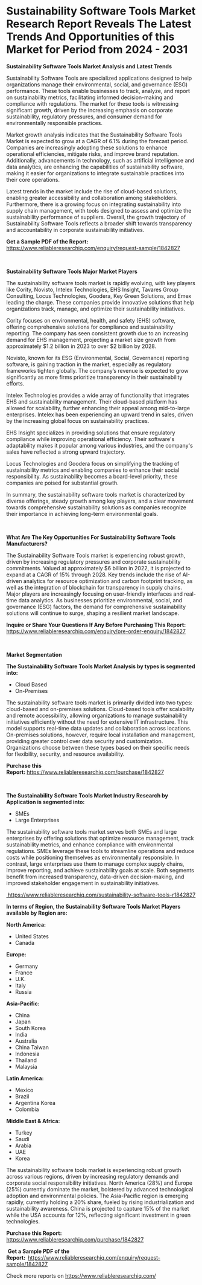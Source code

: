 <p><h1>Sustainability Software Tools Market Research Report Reveals The Latest Trends And Opportunities of this Market for Period from 2024 - 2031</h1></p><p><strong>Sustainability Software Tools Market Analysis and Latest Trends</strong></p>
<p><p>Sustainability Software Tools are specialized applications designed to help organizations manage their environmental, social, and governance (ESG) performance. These tools enable businesses to track, analyze, and report on sustainability metrics, facilitating informed decision-making and compliance with regulations. The market for these tools is witnessing significant growth, driven by the increasing emphasis on corporate sustainability, regulatory pressures, and consumer demand for environmentally responsible practices.</p><p>Market growth analysis indicates that the Sustainability Software Tools Market is expected to grow at a CAGR of 6.1% during the forecast period. Companies are increasingly adopting these solutions to enhance operational efficiencies, mitigate risks, and improve brand reputation. Additionally, advancements in technology, such as artificial intelligence and data analytics, are enhancing the capabilities of sustainability software, making it easier for organizations to integrate sustainable practices into their core operations.</p><p>Latest trends in the market include the rise of cloud-based solutions, enabling greater accessibility and collaboration among stakeholders. Furthermore, there is a growing focus on integrating sustainability into supply chain management, with tools designed to assess and optimize the sustainability performance of suppliers. Overall, the growth trajectory of Sustainability Software Tools reflects a broader shift towards transparency and accountability in corporate sustainability initiatives.</p></p>
<p><strong>Get a Sample PDF of the Report:&nbsp;</strong> <a href="https://www.reliableresearchiq.com/enquiry/request-sample/1842827?utm_campaign=1082&utm_medium=2&utm_source=Github&utm_content=ia&utm_term=01012025&utm_id=sustainability-software-tools">https://www.reliableresearchiq.com/enquiry/request-sample/1842827</a></p>
<p>&nbsp;</p>
<p><strong>Sustainability Software Tools Major Market Players</strong></p>
<p><p>The sustainability software tools market is rapidly evolving, with key players like Cority, Novisto, Intelex Technologies, EHS Insight, Tavares Group Consulting, Locus Technologies, Goodera, Key Green Solutions, and Emex leading the charge. These companies provide innovative solutions that help organizations track, manage, and optimize their sustainability initiatives.</p><p>Cority focuses on environmental, health, and safety (EHS) software, offering comprehensive solutions for compliance and sustainability reporting. The company has seen consistent growth due to an increasing demand for EHS management, projecting a market size growth from approximately $1.2 billion in 2023 to over $2 billion by 2028.</p><p>Novisto, known for its ESG (Environmental, Social, Governance) reporting software, is gaining traction in the market, especially as regulatory frameworks tighten globally. The company’s revenue is expected to grow significantly as more firms prioritize transparency in their sustainability efforts.</p><p>Intelex Technologies provides a wide array of functionality that integrates EHS and sustainability management. Their cloud-based platform has allowed for scalability, further enhancing their appeal among mid-to-large enterprises. Intelex has been experiencing an upward trend in sales, driven by the increasing global focus on sustainability practices.</p><p>EHS Insight specializes in providing solutions that ensure regulatory compliance while improving operational efficiency. Their software's adaptability makes it popular among various industries, and the company's sales have reflected a strong upward trajectory.</p><p>Locus Technologies and Goodera focus on simplifying the tracking of sustainability metrics and enabling companies to enhance their social responsibility. As sustainability becomes a board-level priority, these companies are poised for substantial growth.</p><p>In summary, the sustainability software tools market is characterized by diverse offerings, steady growth among key players, and a clear movement towards comprehensive sustainability solutions as companies recognize their importance in achieving long-term environmental goals.</p></p>
<p>&nbsp;</p>
<p><strong>What Are The Key Opportunities For Sustainability Software Tools Manufacturers?</strong></p>
<p><p>The Sustainability Software Tools market is experiencing robust growth, driven by increasing regulatory pressures and corporate sustainability commitments. Valued at approximately $6 billion in 2022, it is projected to expand at a CAGR of 15% through 2028. Key trends include the rise of AI-driven analytics for resource optimization and carbon footprint tracking, as well as the integration of blockchain for transparency in supply chains. Major players are increasingly focusing on user-friendly interfaces and real-time data analytics. As businesses prioritize environmental, social, and governance (ESG) factors, the demand for comprehensive sustainability solutions will continue to surge, shaping a resilient market landscape.</p></p>
<p><strong>Inquire or Share Your Questions If Any Before Purchasing This Report:</strong> <a href="https://www.reliableresearchiq.com/enquiry/pre-order-enquiry/1842827?utm_campaign=1082&utm_medium=2&utm_source=Github&utm_content=ia&utm_term=01012025&utm_id=sustainability-software-tools">https://www.reliableresearchiq.com/enquiry/pre-order-enquiry/1842827</a></p>
<p>&nbsp;</p>
<p><strong>Market Segmentation</strong></p>
<p><strong>The Sustainability Software Tools Market Analysis by types is segmented into:</strong></p>
<p><ul><li>Cloud Based</li><li>On-Premises</li></ul></p>
<p><p>The sustainability software tools market is primarily divided into two types: cloud-based and on-premises solutions. Cloud-based tools offer scalability and remote accessibility, allowing organizations to manage sustainability initiatives efficiently without the need for extensive IT infrastructure. This model supports real-time data updates and collaboration across locations. On-premises solutions, however, require local installation and management, providing greater control over data security and customization. Organizations choose between these types based on their specific needs for flexibility, security, and resource availability.</p></p>
<p><strong>Purchase this Report:&nbsp;</strong><a href="https://www.reliableresearchiq.com/purchase/1842827?utm_campaign=1082&utm_medium=2&utm_source=Github&utm_content=ia&utm_term=01012025&utm_id=sustainability-software-tools">https://www.reliableresearchiq.com/purchase/1842827</a></p>
<p>&nbsp;</p>
<p><strong>The Sustainability Software Tools Market Industry Research by Application is segmented into:</strong></p>
<p><ul><li>SMEs</li><li>Large Enterprises</li></ul></p>
<p><p>The sustainability software tools market serves both SMEs and large enterprises by offering solutions that optimize resource management, track sustainability metrics, and enhance compliance with environmental regulations. SMEs leverage these tools to streamline operations and reduce costs while positioning themselves as environmentally responsible. In contrast, large enterprises use them to manage complex supply chains, improve reporting, and achieve sustainability goals at scale. Both segments benefit from increased transparency, data-driven decision-making, and improved stakeholder engagement in sustainability initiatives.</p></p>
<p><a href="https://www.reliableresearchiq.com/sustainability-software-tools-r1842827?utm_campaign=1082&utm_medium=2&utm_source=Github&utm_content=ia&utm_term=01012025&utm_id=sustainability-software-tools">&nbsp;https://www.reliableresearchiq.com/sustainability-software-tools-r1842827</a></p>
<p><strong>In terms of Region, the Sustainability Software Tools Market Players available by Region are:</strong></p>
<p>
    <p> <strong> North America: </strong>
        <ul>
            <li>United States</li>
            <li>Canada</li>
        </ul>
        </p> 
    <p> <strong> Europe: </strong>
        <ul>
            <li>Germany</li>
            <li>France</li>
            <li>U.K.</li>
            <li>Italy</li>
            <li>Russia</li>
        </ul>
        </p> 
    <p> <strong> Asia-Pacific: </strong>
        <ul>
            <li>China</li>
            <li>Japan</li>
            <li>South Korea</li>
            <li>India</li>
            <li>Australia</li>
            <li>China Taiwan</li>
            <li>Indonesia</li>
            <li>Thailand</li>
            <li>Malaysia</li>
        </ul>
        </p> 
    <p> <strong> Latin America: </strong>
        <ul>
            <li>Mexico</li>
            <li>Brazil</li>
            <li>Argentina Korea</li>
            <li>Colombia</li>
        </ul>
        </p> 
    <p> <strong> Middle East & Africa: </strong>
        <ul>
            <li>Turkey</li>
            <li>Saudi</li>
            <li>Arabia</li>
            <li>UAE</li>
            <li>Korea</li>
        </ul>
    </p>
    </p>
<p><p>The sustainability software tools market is experiencing robust growth across various regions, driven by increasing regulatory demands and corporate social responsibility initiatives. North America (28%) and Europe (25%) currently dominate the market, bolstered by advanced technological adoption and environmental policies. The Asia-Pacific region is emerging rapidly, currently holding a 20% share, fueled by rising industrialization and sustainability awareness. China is projected to capture 15% of the market while the USA accounts for 12%, reflecting significant investment in green technologies.</p></p>
<p><strong>Purchase this Report: </strong><a href="https://www.reliableresearchiq.com/purchase/1842827?utm_campaign=1082&utm_medium=2&utm_source=Github&utm_content=ia&utm_term=01012025&utm_id=sustainability-software-tools">https://www.reliableresearchiq.com/purchase/1842827</a></p>
<p>&nbsp;<strong>Get a Sample PDF of the Report:&nbsp;&nbsp;</strong><a href="https://www.reliableresearchiq.com/enquiry/request-sample/1842827?utm_campaign=1082&utm_medium=2&utm_source=Github&utm_content=ia&utm_term=01012025&utm_id=sustainability-software-tools">https://www.reliableresearchiq.com/enquiry/request-sample/1842827</a></p>
<p><strong></strong></p>
<p>Check more reports on <a href="https://www.reliableresearchiq.com/?utm_campaign=1082&utm_medium=2&utm_source=Github&utm_content=ia&utm_term=01012025&utm_id=sustainability-software-tools">https://www.reliableresearchiq.com/</a></p>